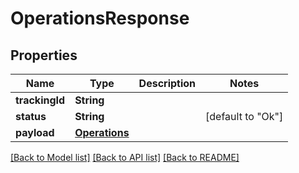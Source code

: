 # OperationsResponse

## Properties
Name | Type | Description | Notes
------------ | ------------- | ------------- | -------------
**trackingId** | **String** |  | 
**status** | **String** |  | [default to "Ok"]
**payload** | [**Operations**](Operations.md) |  | 

[[Back to Model list]](../README.md#documentation-for-models) [[Back to API list]](../README.md#documentation-for-api-endpoints) [[Back to README]](../README.md)


